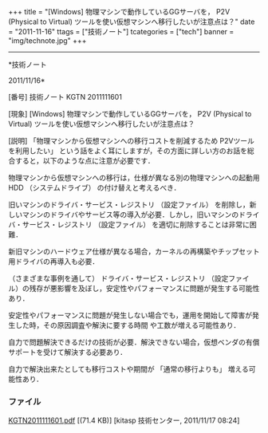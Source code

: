 ﻿+++
title = "[Windows] 物理マシンで動作しているGGサーバを， P2V (Physical to Virtual) ツールを使い仮想マシンへ移行したいが注意点は？"
date = "2011-11-16"
ttags = ["技術ノート"]
tcategories = ["tech"]
banner = "img/technote.jpg"
+++

-----------------------------------------------------------------------------------------------------------------------------

*技術ノート

2011/11/16*


[番号]
技術ノート KGTN 2011111601

[現象]
[Windows] 物理マシンで動作しているGGサーバを， P2V (Physical to
Virtual) ツールを使い仮想マシンへ移行したいが注意点は？

[説明]
「物理マシンから仮想マシンへの移行コストを削減するため P2Vツール
を利用したい」
という話をよく耳にしますが，その方面に詳しい方のお話を総合すると，以下のような点に注意が必要です．

物理マシンから仮想マシンへの移行は，仕様が異なる別の物理マシンへの起動用HDD
（システムドライブ） の付け替えと考えるべき．

旧いマシンのドライバ・サービス・レジストリ （設定ファイル）
を削除し，新しいマシンのドライバやサービス等の導入が必要．しかし，旧いマシンのドライバ・サービス・レジストリ
（設定ファイル） を適切に削除することは非常に困難．

新旧マシンのハードウェア仕様が異なる場合，カーネルの再構築やチップセット用ドライバの再導入も必要．

（さまざまな事例を通して） ドライバ・サービス・レジストリ
（設定ファイル）の残存が悪影響を及ぼし，安定性やパフォーマンスに問題が発生する可能性あり．

安定性やパフォーマンスに問題が発生しない場合でも，運用を開始して障害が発生した時，その原因調査や解決に要する時間
や工数が増える可能性あり．

自力で問題解決できるだけの技術が必要．解決できない場合，仮想ベンダの有償サポートを受けて解決する必要あり．

自力で解決出来たとしても移行コストや期間が 「通常の移行よりも」
増える可能性あり．


### ファイル

 
 


[KGTN2011111601.pdf](http://techreport.kitasp.net/attachments/download/703/KGTN2011111601.pdf)
 [(71.4 KB)] [kitasp 技術センター, 2011/11/17
08:24]


 


 

